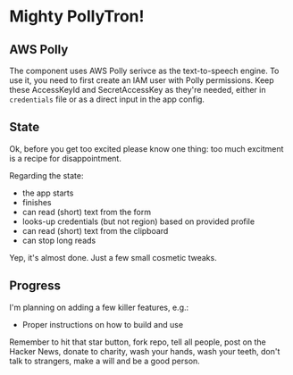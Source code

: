 # Mighty PollyTron!

## AWS Polly
The component uses AWS Polly serivce as the text-to-speech engine. To use it, you need to first create an IAM user with Polly permissions.
Keep these AccessKeyId and SecretAccessKey as they're needed, either in `credentials` file or as a direct input in the app config.

## State
Ok, before you get too excited please know one thing: too much excitment is a recipe for disappointment.

Regarding the state:
* the app starts
* finishes
* can read (short) text from the form
* looks-up credentials (but not region) based on provided profile
* can read (short) text from the clipboard
* can stop long reads

Yep, it's almost done. Just a few small cosmetic tweaks.

## Progress

I'm planning on adding a few killer features, e.g.:
* Proper instructions on how to build and use

Remember to hit that star button, fork repo, tell all people, post on the Hacker News, donate to charity, wash your hands, wash your teeth, don't talk to strangers, make a will and be a good person.
